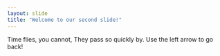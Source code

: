 ```yaml
---
layout: slide
title: "Welcome to our second slide!"
---
```

Time flies, you cannot, They pass so quickly by.
Use the left arrow to go back!
